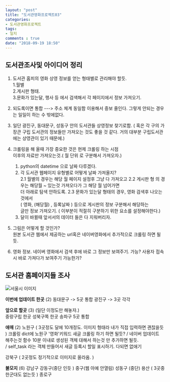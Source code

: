 ```yaml
---
layout: "post"
title: "도서관영화프로젝트03"    
categories:  
- 도서관영화프로젝트      
tags:  
- 일지       
comments : true    
date: "2018-09-19 18:50"  
---    
```



    
## 도서관조사및 아이디어 정리 



1) 도서관 홈피의 영화 상영 정보를 얻는 형태별로 관리해야 할듯.  
    1.월별  
    2.게시판 형태.  
    3.문화가 있는달, 행사 등 에서 검색해서 각 페이지에서 정보 가져오기.  


2) 되도록이면 통합 ---> 주소 체계 동일함 이용해서 중보 줄인다.
   그렇게 안되는 경우는 일일이 하는 수 밖에없다. 

3) 일단 광진구, 동대문구, 성동구 안의 도서관들 상영정보 찾기로함.
( 혹은 각 구의 가장큰 구립 도서관의 정보들만 가져오는 것도 좋을 것 같다. 
거의 대부분 구립도서관에는 상영관이 있기 때문에.)  



4) 크롤링을 해 올때 가장 중요한 것은 현제 크롤링 하는 시점   
   이후의 자료만 가져오는것.( 월 단위 로 구분해서 가져오자.)
    1. python의 datetime 으로 날짜 다루겠다.   
    2. 각 도서관 웹페이지 유형별로 어떻게 날짜 가져올지?    
        2.1 월별의 경우는 해당 월 페이지 설정후 그냥 다 가져오고 
        2.2 게시판 형 의 경우는 해당월 ~ 있는것 가져오다가 그 해당 월 넘어가면   
            더 아래로 탐색 안하도록.
        2.3 문화가 있는달 형태의 경우, 영화 검색후 나오는 것에서   
            ( 영화, (해당월) , 등록날짜 ) 등으로 게시판의 정보 구분해서 해당하는    
            글만 정보 가져오기. ( 이부분이 적절히 구분하기 위한 요소를 설정해야한다.)
    3. 달이 바뀔때 앞서서의 데이터 들은 다 지워버리자.

5) 그림은 어떻게 할 것인가?    
   원본 도서관 웹에서 제공하는 url혹은 네이버영화에서 추가적으로 크롤링 하면 될듯.    
   
6) 영화 정보.
네이버 영화에서 검색 후에 바로 그 정보만 보여주기.
가능?  사용자 접속시 바로 가져다가 보여주기 가능한가?

  


## 도서관 홈페이지들 조사   

![서울시 이미지](https://imgur.com/1etvdv6.png) 

**이번에 업데이트 한곳**  (2) 
동대문구 ->  5곳 통합 
광진구 ->   3곳 각각 
 
**앞으로 할곳** (3)                           (일단 이정도만 해놓자.)         
중랑구립 한곳 
성북구쪽 한곳 
송파구 5곳 통합 

**애매** (2)
노원구  ( 3곳정도 달에 10개정도. 이미지 형태라 내가 직접 입력하면 괜찮을듯 ) 
크롤링 dict에 노원구 '영화'키워드 새글 크롤링 하기 하면 될듯?   / 네이버 업데이트    
해주는것 함수 10분 이내로 생성된 객체 대해서 하는것 만 추가하면 될듯.   
/ self_task 라는 객체 만들어서 새글 등록시 할일 표시하기. 다되면 없애기   

강북구 ( 2곳정도 정기적으로 이미지로 올라옴. )


**불모지** (6)
 강남구
강동구(중단 인듯 )
중구(웹 아예 안열림) 
성동구 (중단) 
용산 ( 3곳중 한군대도 없는듯 ) 
종로구






